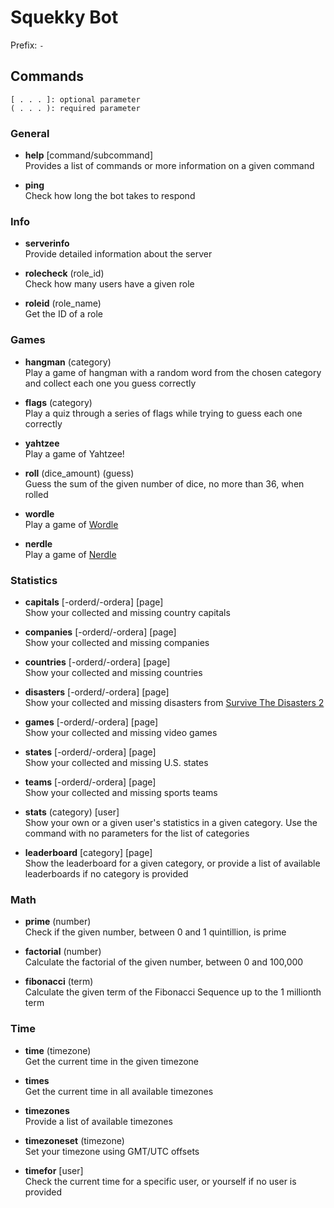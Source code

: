 # Squekky Bot
Prefix: `-`

## Commands
```
[ . . . ]: optional parameter
( . . . ): required parameter
```
### General
* **help** [command/subcommand]  
Provides a list of commands or more information on a given command

* **ping**  
Check how long the bot takes to respond

### Info
* **serverinfo**  
Provide detailed information about the server

* **rolecheck** (role_id)  
Check how many users have a given role

* **roleid** (role_name)  
Get the ID of a role

### Games
* **hangman** (category)  
Play a game of hangman with a random word from the chosen category and collect each one you guess correctly

* **flags** (category)  
Play a quiz through a series of flags while trying to guess each one correctly

* **yahtzee**  
Play a game of Yahtzee!

* **roll** (dice_amount) (guess)  
Guess the sum of the given number of dice, no more than 36, when rolled 

* **wordle**  
Play a game of [Wordle](https://www.nytimes.com/games/wordle/)

* **nerdle**  
Play a game of [Nerdle](https://nerdlegame.com/)

### Statistics
* **capitals** [-orderd/-ordera] [page]  
Show your collected and missing country capitals

* **companies** [-orderd/-ordera] [page]  
Show your collected and missing companies

* **countries** [-orderd/-ordera] [page]  
Show your collected and missing countries 

* **disasters** [-orderd/-ordera] [page]  
Show your collected and missing disasters from [Survive The Disasters 2](https://www.roblox.com/games/180364455/Survive-The-Disasters-2)

* **games** [-orderd/-ordera] [page]  
Show your collected and missing video games

* **states** [-orderd/-ordera] [page]  
Show your collected and missing U.S. states

* **teams** [-orderd/-ordera] [page]  
Show your collected and missing sports teams

* **stats** (category) [user]  
Show your own or a given user's statistics in a given category. Use the command with no parameters for the list of categories

* **leaderboard** [category] [page]  
Show the leaderboard for a given category, or provide a list of available leaderboards if no category is provided

### Math
* **prime** (number)  
Check if the given number, between 0 and 1 quintillion, is prime

* **factorial** (number)  
Calculate the factorial of the given number, between 0 and 100,000

* **fibonacci** (term)  
Calculate the given term of the Fibonacci Sequence up to the 1 millionth term

### Time
* **time** (timezone)  
Get the current time in the given timezone

* **times**  
Get the current time in all available timezones

* **timezones**  
Provide a list of available timezones

* **timezoneset** (timezone)  
Set your timezone using GMT/UTC offsets

* **timefor** [user]  
Check the current time for a specific user, or yourself if no user is provided

